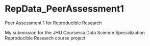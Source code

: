 # RepData_PeerAssessment1
Peer Assessment 1 for Reproducible Research

My submission for the JHU Coursersa Data Science Specialization Reproducible Research course project
